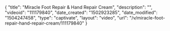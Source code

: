 {
    "title": "Miracle Foot Repair &amp; Hand Repair Cream",
    "description": "",
    "videoid": "111179840",
    "date_created": "1502923285",
    "date_modified": "1504247458",
    "type": "captivate",
    "layout": "video",
    "url": "\/v\/miracle-foot-repair-hand-repair-cream\/111179840"
}